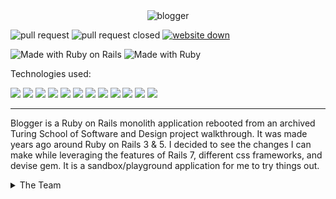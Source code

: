 <div align="center">
    <img src="" alt="blogger">
</div>

![pull request](https://img.shields.io/github/issues-pr/Campaign-Planner-Pro/Campaign-Planner-Pro.svg)
![pull request closed](https://img.shields.io/github/issues-pr-closed/Campaign-Planner-Pro/Campaign-Planner-Pro.svg)
[![website down](https://img.shields.io/badge/website-down-red)](http://campaignplanner.pro)
<!-- [![website down](https://img.shields.io/website-up-down-green-red/http/monip.org.svg)](http://campaignplanner.pro) -->

![Made with Ruby on Rails](https://img.shields.io/badge/Made%20with-Ruby%20on%20Rails-%23990000?style=for-the-badge&logo=ruby-on-rails&logoColor=white)
![Made with Ruby](https://img.shields.io/badge/Made%20with-Ruby-%23990000?style=for-the-badge&logo=ruby&logoColor=white)


Technologies used:<br>
<div>
  <img src="https://img.shields.io/badge/Tailwind_CSS-38B2AC?style=for-the-badge&logo=tailwind-css&logoColor=white"/>
  <img src="https://img.shields.io/badge/git-%23F05033.svg?style=for-the-badge&logo=git&logoColor=white" />
  <img src="https://img.shields.io/badge/github-%23121011.svg?style=for-the-badge&logo=github&logoColor=white"/>
  <img src="https://img.shields.io/badge/PostgreSQL-316192?style=for-the-badge&logo=postgresql&logoColor=white"/>
  <img src="https://img.shields.io/badge/Heroku-430098?style=for-the-badge&logo=heroku&logoColor=white"/>
  <img src="https://img.shields.io/badge/circleci-343434?style=for-the-badge&logo=circleci&logoColor=white"/>
  <img src="https://img.shields.io/badge/CSS-239120?&style=for-the-badge&logo=css3&logoColor=white" />
  <img src="https://img.shields.io/badge/HTML-239120?style=for-the-badge&logo=html5&logoColor=white" />
  <img src="https://img.shields.io/badge/Slack-4A154B?style=for-the-badge&logo=slack&logoColor=white" />
  <img src="https://img.shields.io/badge/Bootstrap-563D7C?style=for-the-badge&logo=bootstrap&logoColor=white" />
  <img src="https://img.shields.io/badge/Visual_Studio_Code-0078D4?style=for-the-badge&logo=visual%20studio%20code&logoColor=white" />
  <img src="https://img.shields.io/badge/JavaScript-323330?style=for-the-badge&logo=javascript&logoColor=F7DF1E" />
</div>

---

</div>

<p>Blogger is a Ruby on Rails monolith application rebooted from an archived Turing School of Software and Design project walkthrough. It was made years ago around Ruby on Rails 3 & 5.  I decided to see the changes I can make while leveraging the features of Rails 7, different css frameworks, and devise gem. It is a sandbox/playground application for me to try things out. 
</p>

<details>
<summary>The Team</summary>

### 

- Gabe Torres [![GitHub](https://img.shields.io/badge/-GitHub-grey?style=flat&logo=github&logoColor=white)](https://github.com/Gabe-Torres) [![LinkedIn](https://img.shields.io/badge/-blue?style=flat&logo=Linkedin&logoColor=white)](https://www.linkedin.com/in/gabe-torres-74a515269/)<br><br>



--- 

## Summary 
- [Important Links](#important-links)
- [Getting Started](#getting-started)
- [Routes](#routes)
- [Test Suite](#test-suite)
- [Reflection](#reflection)


## Important Links
- [Back-End production site](https://thawing-citadel-30877-e399d2943313.herokuapp.com/users/sign_in)


## Getting Started
<details>
<summary>Database Information</summary>

**Schema**

```ruby
ActiveRecord::Schema[7.0].define(version: 2024_03_29_041220) do
  # These are extensions that must be enabled in order to support this database
  enable_extension "plpgsql"

  create_table "active_storage_attachments", force: :cascade do |t|
    t.string "name", null: false
    t.string "record_type", null: false
    t.bigint "record_id", null: false
    t.bigint "blob_id", null: false
    t.datetime "created_at", null: false
    t.index ["blob_id"], name: "index_active_storage_attachments_on_blob_id"
    t.index ["record_type", "record_id", "name", "blob_id"], name: "index_active_storage_attachments_uniqueness", unique: true
  end

  create_table "active_storage_blobs", force: :cascade do |t|
    t.string "key", null: false
    t.string "filename", null: false
    t.string "content_type"
    t.text "metadata"
    t.string "service_name", null: false
    t.bigint "byte_size", null: false
    t.string "checksum"
    t.datetime "created_at", null: false
    t.index ["key"], name: "index_active_storage_blobs_on_key", unique: true
  end

  create_table "active_storage_variant_records", force: :cascade do |t|
    t.bigint "blob_id", null: false
    t.string "variation_digest", null: false
    t.index ["blob_id", "variation_digest"], name: "index_active_storage_variant_records_uniqueness", unique: true
  end

  create_table "articles", force: :cascade do |t|
    t.string "title"
    t.text "body"
    t.datetime "created_at", null: false
    t.datetime "updated_at", null: false
    t.bigint "user_id", null: false
    t.index ["user_id"], name: "index_articles_on_user_id"
  end

  create_table "comments", force: :cascade do |t|
    t.string "author_name"
    t.text "body"
    t.bigint "article_id", null: false
    t.datetime "created_at", null: false
    t.datetime "updated_at", null: false
    t.index ["article_id"], name: "index_comments_on_article_id"
  end

  create_table "taggings", force: :cascade do |t|
    t.bigint "tag_id", null: false
    t.bigint "article_id", null: false
    t.datetime "created_at", null: false
    t.datetime "updated_at", null: false
    t.index ["article_id"], name: "index_taggings_on_article_id"
    t.index ["tag_id"], name: "index_taggings_on_tag_id"
  end

  create_table "tags", force: :cascade do |t|
    t.string "name"
    t.datetime "created_at", null: false
    t.datetime "updated_at", null: false
  end

  create_table "users", force: :cascade do |t|
    t.string "email", default: "", null: false
    t.string "encrypted_password", default: "", null: false
    t.string "reset_password_token"
    t.datetime "reset_password_sent_at"
    t.datetime "remember_created_at"
    t.datetime "created_at", null: false
    t.datetime "updated_at", null: false
    t.index ["email"], name: "index_users_on_email", unique: true
    t.index ["reset_password_token"], name: "index_users_on_reset_password_token", unique: true
  end

  add_foreign_key "active_storage_attachments", "active_storage_blobs", column: "blob_id"
  add_foreign_key "active_storage_variant_records", "active_storage_blobs", column: "blob_id"
  add_foreign_key "articles", "users"
  add_foreign_key "comments", "articles"
  add_foreign_key "taggings", "articles"
  add_foreign_key "taggings", "tags"
end

```

**Gems**
```ruby
gem "rails", "~> 7.0.8"
gem "sprockets-rails"
gem "pg", "~> 1.1"
gem "puma", "~> 5.0"
gem "importmap-rails"
gem "turbo-rails"
gem "tailwindcss-rails"
gem "stimulus-rails" 
gem "jbuilder"
gem 'hotwire-rails'
gem "bcrypt", "~> 3.1.7"
gem "tzinfo-data", platforms: %i[ mingw mswin x64_mingw jruby ]
gem "bootsnap", require: false

group :development, :test do
  gem "debug", platforms: %i[ mri mingw x64_mingw ]
  gem 'rspec-rails'
  gem 'capybara'
  gem 'launchy'
  gem 'shoulda-matchers'
  gem 'pry'
  gem 'active_designer'
  gem 'factory_bot'
  gem 'simplecov', require: false, group: :test
end

group :development do
  gem "web-console"
end

gem "devise", "~> 4.9"
```

**Installing**
 - Fork and clone this repo
  - Run `bundle install`
  - Run `rails db:{create,migrate,seed}`
  - Run `rails s` to start the server
  - Open your browser and navigate to `localhost:3000`
</details>

## Routes

| Action | Route |
| ----------- | ----------- |
|  | '/' |
|  | '/' |
|  | '/' |
|  | '/' |
|  | '/' |
|  | '/' |
|  | '/' |
|  | '/' |
|  | '/' |


## Test Suite
 - run `bundle exec rspec` to run the test suite

<details>
<summary>Happy Path</summary>
    
```ruby
```

</details>

<details>
<summary>Sad Path</summary>

```ruby
```

</details>

